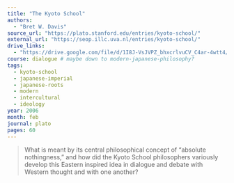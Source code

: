 ```yaml
---
title: "The Kyoto School"
authors:
  - "Bret W. Davis"
source_url: "https://plato.stanford.edu/entries/kyoto-school/"
external_url: "https://seop.illc.uva.nl/entries/kyoto-school/"
drive_links:
  - "https://drive.google.com/file/d/1I8J-VsJVPZ_bhxcrlvuCV_C4ar-4wtt4/view?usp=drivesdk"
course: dialogue # maybe down to modern-japanese-philosophy?
tags:
  - kyoto-school
  - japanese-imperial
  - japanese-roots
  - modern
  - intercultural
  - ideology
year: 2006
month: feb
journal: plato
pages: 60
---
```


> What is meant by its central philosophical concept of “absolute nothingness,” and how did the Kyoto School philosophers variously develop this Eastern inspired idea in dialogue and debate with Western thought and with one another?

